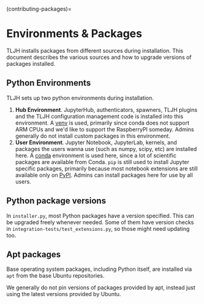 (contributing-packages)=

# Environments & Packages

TLJH installs packages from different sources during installation.
This document describes the various sources and how to upgrade
versions of packages installed.

## Python Environments

TLJH sets up two python environments during installation.

1. **Hub Environment**. JupyterHub, authenticators, spawners, TLJH plugins
   and the TLJH configuration management code is installed into this
   environment. A [venv](https://docs.python.org/3/library/venv.html) is used,
   primarily since conda does not support ARM CPUs and we'd like to support the
   RaspberryPI someday. Admins generally do not install custom packages
   in this environment.
2. **User Environment**. Jupyter Notebook, JupyterLab, kernels,
   and packages the users wanna use (such as numpy, scipy, etc) are installed
   here. A [conda](https://conda.io) environment is used here, since
   a lot of scientific packages are available from Conda. `pip` is still
   used to install Jupyter specific packages, primarily because most notebook
   extensions are still available only on [PyPI](https://pypi.org).
   Admins can install packages here for use by all users.

## Python package versions

In `installer.py`, most Python packages have a version specified. This
can be upgraded freely whenever needed. Some of them have version checks
in `integration-tests/test_extensions.py`, so those might need
updating too.

## Apt packages

Base operating system packages, including Python itself, are installed
via `apt` from the base Ubuntu repositories.

We generally do not pin versions of packages provided by apt, instead
just using the latest versions provided by Ubuntu.
